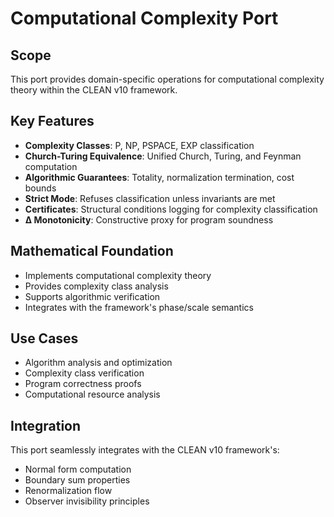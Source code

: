 # Computational Complexity Port

## Scope
This port provides domain-specific operations for computational complexity theory within the CLEAN v10 framework.

## Key Features
- **Complexity Classes**: P, NP, PSPACE, EXP classification
- **Church-Turing Equivalence**: Unified Church, Turing, and Feynman computation
- **Algorithmic Guarantees**: Totality, normalization termination, cost bounds
- **Strict Mode**: Refuses classification unless invariants are met
- **Certificates**: Structural conditions logging for complexity classification
- **Δ Monotonicity**: Constructive proxy for program soundness

## Mathematical Foundation
- Implements computational complexity theory
- Provides complexity class analysis
- Supports algorithmic verification
- Integrates with the framework's phase/scale semantics

## Use Cases
- Algorithm analysis and optimization
- Complexity class verification
- Program correctness proofs
- Computational resource analysis

## Integration
This port seamlessly integrates with the CLEAN v10 framework's:
- Normal form computation
- Boundary sum properties
- Renormalization flow
- Observer invisibility principles
